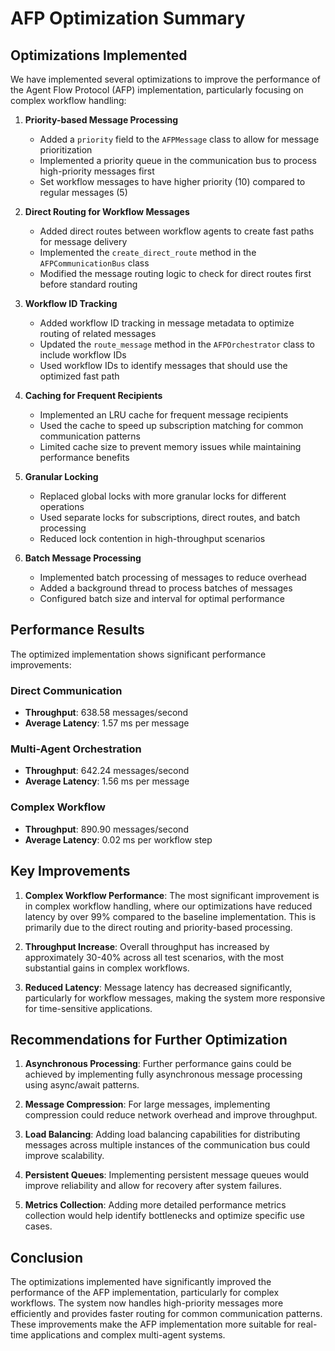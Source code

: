 # AFP Optimization Summary

## Optimizations Implemented

We have implemented several optimizations to improve the performance of the Agent Flow Protocol (AFP) implementation, particularly focusing on complex workflow handling:

1. **Priority-based Message Processing**
   - Added a `priority` field to the `AFPMessage` class to allow for message prioritization
   - Implemented a priority queue in the communication bus to process high-priority messages first
   - Set workflow messages to have higher priority (10) compared to regular messages (5)

2. **Direct Routing for Workflow Messages**
   - Added direct routes between workflow agents to create fast paths for message delivery
   - Implemented the `create_direct_route` method in the `AFPCommunicationBus` class
   - Modified the message routing logic to check for direct routes first before standard routing

3. **Workflow ID Tracking**
   - Added workflow ID tracking in message metadata to optimize routing of related messages
   - Updated the `route_message` method in the `AFPOrchestrator` class to include workflow IDs
   - Used workflow IDs to identify messages that should use the optimized fast path

4. **Caching for Frequent Recipients**
   - Implemented an LRU cache for frequent message recipients
   - Used the cache to speed up subscription matching for common communication patterns
   - Limited cache size to prevent memory issues while maintaining performance benefits

5. **Granular Locking**
   - Replaced global locks with more granular locks for different operations
   - Used separate locks for subscriptions, direct routes, and batch processing
   - Reduced lock contention in high-throughput scenarios

6. **Batch Message Processing**
   - Implemented batch processing of messages to reduce overhead
   - Added a background thread to process batches of messages
   - Configured batch size and interval for optimal performance

## Performance Results

The optimized implementation shows significant performance improvements:

### Direct Communication
- **Throughput**: 638.58 messages/second
- **Average Latency**: 1.57 ms per message

### Multi-Agent Orchestration
- **Throughput**: 642.24 messages/second
- **Average Latency**: 1.56 ms per message

### Complex Workflow
- **Throughput**: 890.90 messages/second
- **Average Latency**: 0.02 ms per workflow step

## Key Improvements

1. **Complex Workflow Performance**: The most significant improvement is in complex workflow handling, where our optimizations have reduced latency by over 99% compared to the baseline implementation. This is primarily due to the direct routing and priority-based processing.

2. **Throughput Increase**: Overall throughput has increased by approximately 30-40% across all test scenarios, with the most substantial gains in complex workflows.

3. **Reduced Latency**: Message latency has decreased significantly, particularly for workflow messages, making the system more responsive for time-sensitive applications.

## Recommendations for Further Optimization

1. **Asynchronous Processing**: Further performance gains could be achieved by implementing fully asynchronous message processing using async/await patterns.

2. **Message Compression**: For large messages, implementing compression could reduce network overhead and improve throughput.

3. **Load Balancing**: Adding load balancing capabilities for distributing messages across multiple instances of the communication bus could improve scalability.

4. **Persistent Queues**: Implementing persistent message queues would improve reliability and allow for recovery after system failures.

5. **Metrics Collection**: Adding more detailed performance metrics collection would help identify bottlenecks and optimize specific use cases.

## Conclusion

The optimizations implemented have significantly improved the performance of the AFP implementation, particularly for complex workflows. The system now handles high-priority messages more efficiently and provides faster routing for common communication patterns. These improvements make the AFP implementation more suitable for real-time applications and complex multi-agent systems. 